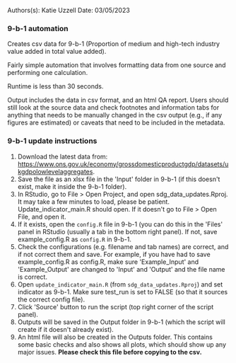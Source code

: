 Authors(s): Katie Uzzell
Date: 03/05/2023

### 9-b-1 automation

Creates csv data for 9-b-1 (Proportion of medium and high-tech industry value added in total value added).

Fairly simple automation that involves formatting data from one source and performing one calculation. 

Runtime is less than 30 seconds.

Output includes the data in csv format, and an html QA report. Users should still look at the source data and check footnotes and information tabs for anything that needs to be manually changed in the csv output (e.g., if any figures are estimated) or caveats that need to be included in the metadata. 

### 9-b-1 update instructions

1) Download the latest data from: https://www.ons.gov.uk/economy/grossdomesticproductgdp/datasets/ukgdpolowlevelaggregates.
2) Save the file as an xlsx file in the 'Input' folder in 9-b-1 (if this doesn't exist, make it inside the 9-b-1 folder).  
3) In RStudio, go to File > Open Project, and open sdg_data_updates.Rproj. It may take a few minutes to load, please be patient. Update_indicator_main.R should open. If it doesn't go to File > Open File, and open it. 
4) If it exists, open the `config.R` file in 9-b-1 (you can do this in the 'Files' panel in RStudio (usually a tab in the bottom right panel). If not, save example_config.R as `config.R` in 9-b-1.
5) Check the configurations (e.g. filename and tab names) are correct, and if not correct them and save. For example, if you have had to save example_config.R as config.R, make sure 'Example_Input' and 'Example_Output' are changed to 'Input' and 'Output' and the file name is correct.    
6) Open `update_indicator_main.R` (from `sdg_data_updates.Rproj`) and set indicator as 9-b-1. Make sure test_run is set to FALSE (so that it sources the correct config file). 
7) Click 'Source' button to run the script (top right corner of the script panel).  
8) Outputs will be saved in the Output folder in 9-b-1 (which the script will create if it doesn't already exist).  
9) An html file will also be created in the Outputs folder. This contains some basic checks and also shows all plots, which should show up any major issues. **Please check this file before copying to the csv.**
